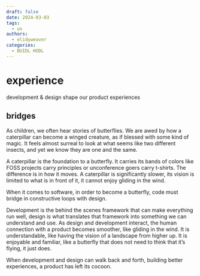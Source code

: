 ```yaml
---
draft: false
date: 2024-03-03 
tags:
  - ux
authors:
  - elidyweaver
categories:
  - BUIDL HODL
---
```


# experience

development & design shape our product experiences

<!-- excerpt ends before this -->

## bridges

As children, we often hear stories of butterflies. We are awed by how a caterpillar can become a winged creature, as if blessed with some kind of magic. It feels almost surreal to look at what seems like two different insects, and yet we know they are one and the same.

A caterpillar is the foundation to a butterfly. It carries its bands of colors like FOSS projects carry principles or unconference goers carry t-shirts. The difference is in how it moves. A caterpillar is significantly slower, its vision is limited to what is in front of it, it cannot enjoy gliding in the wind.

When it comes to software, in order to become a butterfly, code must bridge in constructive loops with design.

Development is the behind the scenes framework that  can make everything run well, design is what translates that framework into something we can understand and use. As design and development interact, the human connection with a product becomes smoother, like gliding in the wind. It is understandable, like having the vision of a landscape from higher up. It is enjoyable and familiar, like a butterfly that does not need to think that it’s flying, it just does.

When development and design can walk back and forth, building better experiences, a product has left its cocoon. 